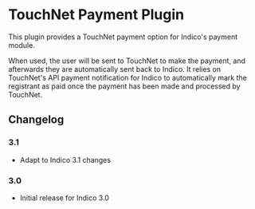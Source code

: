 # TouchNet Payment Plugin

This plugin provides a TouchNet payment option for Indico's payment module.

When used, the user will be sent to TouchNet to make the payment, and afterwards
they are automatically sent back to Indico. It relies on TouchNet's API payment
notification for Indico to automatically mark the registrant as paid once the
payment has been made and processed by TouchNet.


## Changelog

### 3.1

- Adapt to Indico 3.1 changes

### 3.0

- Initial release for Indico 3.0

